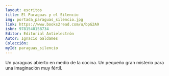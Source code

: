 ```yaml
---
layout: escritos
title: El Paraguas y el Silencio
img: portada_paraguas_silencio.jpg
link: https://www.books2read.com/u/bpG2A9
isbn: 9781540158734
Editor: Editorial Antielectrón
Autor: Ignacio Galdames
Colección:
myId: paraguas_silencio
---
```


Un paraguas abierto en medio de la cocina. Un pequeño gran misterio para una imaginación muy fértil.